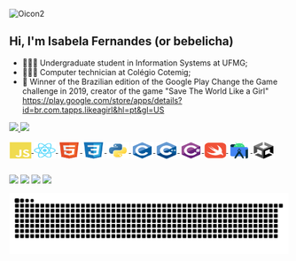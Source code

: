 ![Oicon2](https://github.com/bebelicha/bebelicha/assets/61983593/4973b9e9-c824-45bf-92d0-8518c560871b)
## Hi, I'm Isabela Fernandes (or bebelicha)
- 👩🏻‍💻 Undergraduate student in Information Systems at UFMG;
- 👩🏻‍🎓 Computer technician at Colégio Cotemig;
- 👾 Winner of the Brazilian edition of the Google Play Change the Game challenge in 2019, creator of the game "Save The World Like a Girl" https://play.google.com/store/apps/details?id=br.com.tapps.likeagirl&hl=pt&gl=US
 <div>
  <a href="https://github.com/bebelicha">
  <img height="140em" src="https://github-readme-stats.vercel.app/api?username=bebelicha&show_icons=true&text_color=ffdee9&bg_color=fc5f96&title_color=f50a59&icon_color=fb9f70&border_color=fae2c0&include_all_commits=true&count_private=true"/>
  <img height="140em" src="https://github-readme-stats.vercel.app/api/top-langs/?username=bebelicha&text_color=ffdee9&bg_color=fc5f96&title_color=f50a59&icon_color=fb9f70&border_color=fae2c0&layout=compact&langs_count=8&theme=dracula"/>
  
</div>

<div style="display: inline_block"><br>
  <img align="center" alt="Bebelicha-Js" height="30" width="40" src="https://raw.githubusercontent.com/devicons/devicon/master/icons/javascript/javascript-plain.svg">
  <img align="center" alt="Bebelicha-React" height="30" width="40" src="https://raw.githubusercontent.com/devicons/devicon/master/icons/react/react-original.svg">
  <img align="center" alt="Bebelicha-HTML" height="30" width="40" src="https://raw.githubusercontent.com/devicons/devicon/master/icons/html5/html5-original.svg">
  <img align="center" alt="Bebelicha-CSS" height="30" width="40" src="https://raw.githubusercontent.com/devicons/devicon/master/icons/css3/css3-original.svg">
  <img align="center" alt="Bebelicha-Python" height="30" width="40" src="https://raw.githubusercontent.com/devicons/devicon/master/icons/python/python-original.svg">
 <img align="center" alt="Bebelicha-C" height="30" width="40" src="https://raw.githubusercontent.com/devicons/devicon/master/icons/c/c-original.svg">
 <img align="center" alt="Bebelicha-C++" height="30" width="40" src="https://raw.githubusercontent.com/devicons/devicon/master/icons/cplusplus/cplusplus-original.svg">
  <img align="center" alt="Bebelicha-Csharp" height="30" width="40" src="https://raw.githubusercontent.com/devicons/devicon/master/icons/csharp/csharp-original.svg">
   <img align="center" alt="Bebelicha-Swift" height="30" width="40" src="https://github.com/devicons/devicon/blob/master/icons/swift/swift-original.svg">
 <img align="center" alt="Bebelicha-AndroidStudio" height="30" width="40" src="https://github.com/devicons/devicon/blob/master/icons/androidstudio/androidstudio-original.svg">
 <img align="center" alt="Bebelicha-Unity" height="30" width="40" src="https://github.com/devicons/devicon/blob/master/icons/unity/unity-original.svg">
</div>
 
 ##
 
<div> 
  <a href="https://instagram.com/bebelicha" target="_blank"><img src="https://img.shields.io/badge/-Instagram-%23E4405F?style=for-the-badge&logo=instagram&logoColor=white" target="_blank"></a>
  <a href = "mailto:isabelafgm@gmail.com"><img src="https://img.shields.io/badge/-Gmail-%23333?style=for-the-badge&logo=gmail&logoColor=white" target="_blank"></a>
  <a href="https://bebelicha.itch.io/" target="_blank"><img src="https://img.shields.io/badge/Itch-%23FF0B34.svg?style=for-the-badge&logo=Itch.io&logoColor=white)" target="_blank"></a> 
  <a href="https://steamcommunity.com/profiles/76561198239511940" target="_blank"><img src="https://img.shields.io/badge/steam-%23000000.svg?style=for-the-badge&logo=steam&logoColor=white" target="_blank"></a> 
 
 
  ![Snake animation](https://github.com/bebelicha/bebelicha/blob/output/github-contribution-grid-snake.svg)
 
</div>
